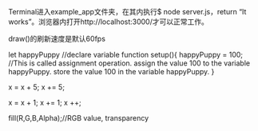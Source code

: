 Terminal进入example_app文件夹，在其内执行$ node server.js，return “It works”。浏览器内打开http://localhost:3000/才可以正常工作。

draw()的刷新速度是默认60fps

let happyPuppy  //declare variable
function setup(){
    happyPuppy = 100; //This is called assignment operation. assign the value 100 to the variable happyPuppy. store the value 100 in the variable happyPuppy.
}

x = x + 5;
x += 5;

x = x + 1;
x += 1;
x ++;

fill(R,G,B,Alpha);//RGB value, transparency

